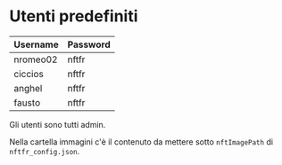 # Utenti predefiniti

| Username | Password |
| -------- | -------- |
| nromeo02 | nftfr    |
| ciccios  | nftfr    |
| anghel   | nftfr    |
| fausto   | nftfr    |

Gli utenti sono tutti admin.

Nella cartella immagini c'è il contenuto da mettere sotto `nftImagePath` di `nftfr_config.json`.